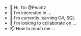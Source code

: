 - 👋 Hi, I’m @Peantz
- 👀 I’m interested in ...
- 🌱 I’m currently learning C#, SQL
- 💞️ I’m looking to collaborate on ...
- 📫 How to reach me ...

<!---
Peantz/Peantz is a ✨ special ✨ repository because its `README.md` (this file) appears on your GitHub profile.
You can click the Preview link to take a look at your changes.
--->
